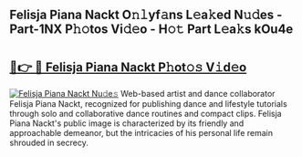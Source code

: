 ## Felisja Piana Nackt O𝚗𝚕yf𝚊ns L𝚎a𝚔ed N𝚞𝚍es - Part-1NX P𝚑𝚘tos Vi𝚍𝚎o - H𝚘𝚝 Part L𝚎a𝚔s kOu4e

# <h2><a href="http://kf6ibs.oniu.top/?m=Felisja+Piana+Nackt">🔗👉 🔴 Felisja Piana Nackt P𝚑ot𝚘𝚜 V𝚒d𝚎o</a></h2>

[![Felisja Piana Nackt Nu𝚍e𝚜](https://i.imgur.com/0qMVB7G.gif)](http://kf6ibs.oniu.top/?m=Felisja+Piana+Nackt)
Web-based artist and dance collaborator Felisja Piana Nackt, recognized for publishing dance and lifestyle tutorials through solo and collaborative dance routines and compact clips. Felisja Piana Nackt's public image is characterized by its friendly and approachable demeanor, but the intricacies of his personal life remain shrouded in secrecy.  
